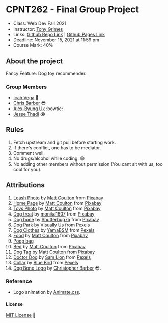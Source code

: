 # CPNT262 - Final Group Project

+ Class: Web Dev Fall 2021
+ Instructor: [Tony Grimes](https://github.com/acidtone)
+ Links: [Github Repo Link](https://github.com/Icahpv/cpnt262-final-project.git) | [Github Pages Link]()
+ Deadline: November 15, 2021 at 11:59 pm
+ Course Mark: 40%

## About the project

Fancy Feature: Dog toy recommender.

### Group Members

- [Icah Vega](https://github.com/Icahpv) :information_desk_person:
- [Chris Barber](https://github.com/13retonnian) :sunglasses:
- [Alex-Byung Uk](https://github.com/byung1211) :bowtie:
- [Jesse Thadi](https://github.com/JesseThadi) :sob:

## Rules

1. Fetch upstream and git pull before starting work.
2. If there's conflict, one has to be mediator.
3. Comment well.
4. No drugs/alcohol while coding. :smiley:
5. No adding other members without permission (You cant sit with us, too cool for you).

## Attributions

1. [Leash Photo](https://pixabay.com/photos/dog-canine-leash-dog-leash-lead-5225748/) by [Matt Coulton](https://pixabay.com/users/mattycoulton-15501404/?utm_source=link-attribution&utm_medium=referral&utm_campaign=image&utm_content=5175643) from [Pixabay](https://pixabay.com/)
2. [Home Page](https://pixabay.com/photos/dog-pet-dog-bed-dog-toy-dog-food-5175643/) by [Matt Coulton](https://pixabay.com/users/mattycoulton-15501404/?utm_source=link-attribution&utm_medium=referral&utm_campaign=image&utm_content=5175643) from [Pixabay](https://pixabay.com/)
3. [Toys Photo](https://pixabay.com/photos/dog-toys-dog-playing-dog-chew-toy-5175628/) by [Matt Coulton](https://pixabay.com/users/mattycoulton-15501404/?utm_source=link-attribution&utm_medium=referral&utm_campaign=image&utm_content=5175643) from [Pixabay](https://pixabay.com/)
4. [Dog treat](https://pixabay.com/photos/dog-food-treats-pet-food-feed-3226266/) by [monika1607](https://pixabay.com/users/monika1607-2963260/) from [Pixabay](https://pixabay.com/)
5. [Dog bone](https://pixabay.com/photos/t-bone-gristle-animal-beef-bone-1238297/) by [Shutterbug75](https://pixabay.com/users/shutterbug75-2077322/) from [Pixabay](https://pixabay.com/)
6. [Dog Park](https://www.pexels.com/photo/black-yellow-and-green-swing-1686790/) by [Visually Us](https://www.pexels.com/@visuallyus) from [Pexels](https://www.pexels.com/)
7. [Dog Clothes](https://pixabay.com/photos/yorkshire-terrier-dog-dog-clothes-3990685/) by [YamaBSM](https://pixabay.com/users/yamabsm-1300729/) from [Pexels](https://www.pexels.com/)
8. [Food](https://pixabay.com/photos/dog-pet-food-bowl-kibble-paws-5504866/) by [Matt Coulton](https://pixabay.com/users/mattycoulton-15501404/?utm_source=link-attribution&utm_medium=referral&utm_campaign=image&utm_content=5175643) from [Pixabay](https://pixabay.com/)
9. [Poop bag](https://ae01.alicdn.com/kf/HTB1X1nfrlUSMeJjy1zkq6yWmpXaR/Pet-Poop-Bags-Dog-Waste-Bags-Pet-Dog-Waste-Poop-Bag-Paw-Print-Clean-up-Refills.jpg)
10. [Bed](https://pixabay.com/photos/dog-sleeping-dog-resting-5216758/) by [Matt Coulton](https://pixabay.com/users/mattycoulton-15501404/?utm_source=link-attribution&utm_medium=referral&utm_campaign=image&utm_content=5175643) from [Pixabay](https://pixabay.com/)
11. [Dog Tag](https://pixabay.com/photos/dog-dog-tag-dog-id-5175652/) by [Matt Coulton](https://pixabay.com/users/mattycoulton-15501404/?utm_source=link-attribution&utm_medium=referral&utm_campaign=image&utm_content=5175643) from [Pixabay](https://pixabay.com/)
12. [Doctor Dog](https://www.pexels.com/photo/cute-dog-in-medical-clothes-with-stethoscope-5733421/) by [Sam Lion](https://www.pexels.com/@sam-lion) from [Pexels](https://www.pexels.com/)
13. [Collar](https://www.pexels.com/photo/labrador-with-wooden-stick-in-mouth-7210753/) by [Blue Bird](https://www.pexels.com/@blue-bird) from [Pexels](https://www.pexels.com/)
14. [Dog Bone Logo](dog-bone-logo.png) by [Christopher Barber](https://github.com/13retonnian) :sunglasses:. 

### Reference

- Logo animation by [Animate.css](https://animate.style/).

#### License
[MIT License](License) :scroll: